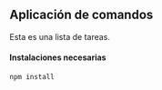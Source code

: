 ## Aplicación de comandos

Esta es una lista de tareas.

#### Instalaciones necesarias

```
npm install
```
